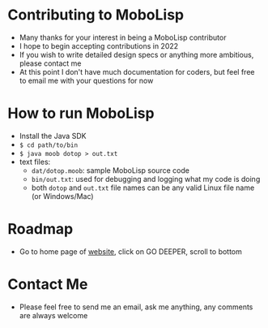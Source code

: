 # Contributing to MoboLisp
* Many thanks for your interest in being a MoboLisp contributor
* I hope to begin accepting contributions in 2022
* If you wish to write detailed design specs or anything more ambitious, please contact me
* At this point I don't have much documentation for coders, but feel free to email me with your questions for now
# How to run MoboLisp
* Install the Java SDK
* `$ cd path/to/bin`
* `$ java moob dotop > out.txt`
* text files:
  * `dat/dotop.moob`: sample MoboLisp source code
  * `bin/out.txt`: used for debugging and logging what my code is doing
  * both `dotop` and `out.txt` file names can be any valid Linux file name (or Windows/Mac)
# Roadmap
* Go to home page of [website](http://moborigin.com), click on GO DEEPER, scroll to bottom
# Contact Me
* Please feel free to send me an email, ask me anything, any comments are always welcome
